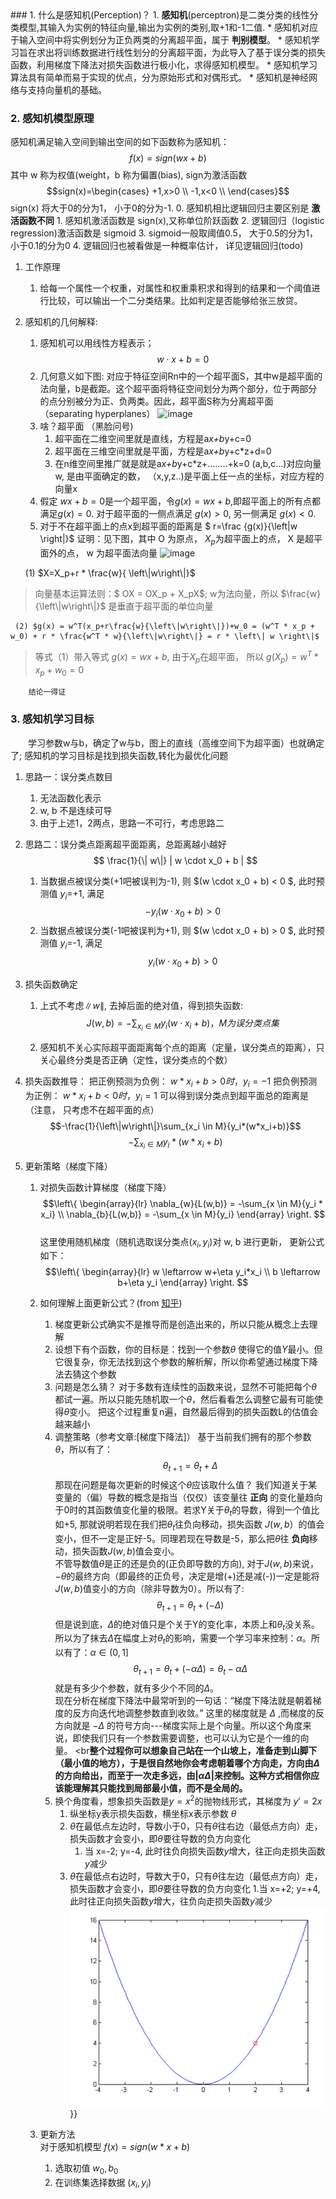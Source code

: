 <head>
    <script src="https://cdn.mathjax.org/mathjax/latest/MathJax.js?config=TeX-AMS-MML_HTMLorMML" type="text/javascript"></script>
    <script type="text/x-mathjax-config">
        MathJax.Hub.Config({
            tex2jax: {
            skipTags: ['script', 'noscript', 'style', 'textarea', 'pre'],
            inlineMath: [['$','$']]
            }
        });
    </script>
</head>
### 1. 什么是感知机(Perception)？
1. <b>感知机</b>(perceptron)是二类分类的线性分类模型,其输入为实例的特征向量,输出为实例的类别,取+1和-1二值.
* 感知机对应于输入空间中将实例划分为正负两类的分离超平面，属于 <b>判别模型</b>。
* 感知机学习旨在求出将训练数据进行线性划分的分离超平面，为此导入了基于误分类的损失函数，利用梯度下降法对损失函数进行极小化，求得感知机模型。
* 感知机学习算法具有简单而易于实现的优点，分为原始形式和对偶形式。
* 感知机是神经网络与支持向量机的基础。

### 2. 感知机模型原理
感知机满足输入空间到输出空间的如下函数称为感知机：
    $$f(x)=sign(wx+b)$$ 其中 w 称为权值(weight，b 称为偏置(bias), sign为激活函数
    $$sign(x)=\begin{cases} +1,x>0 \\ -1,x<0 \\ \end{cases}$$
   sign(x) 将大于0的分为1， 小于0的分为-1.
0. 感知机相比逻辑回归主要区别是 <b>激活函数不同</b>
    1. 感知机激活函数是 sign(x),又称单位阶跃函数
    2. 逻辑回归（logistic regression)激活函数是 sigmoid
    3. sigmoid一般取阈值0.5， 大于0.5的分为1， 小于0.1的分为0
    4. 逻辑回归也被看做是一种概率估计， 详见逻辑回归(todo)
1. 工作原理
    1. 给每一个属性一个权重，对属性和权重乘积求和得到的结果和一个阈值进行比较，可以输出一个二分类结果。比如判定是否能够给张三放贷。
2. 感知机的几何解释:
    1. 感知机可以用线性方程表示；
    $$ w \cdot x+b=0$$
    1. 几何意义如下图:
    对应于特征空间Rn中的一个超平面S，其中w是超平面的法向量，b是截距。这个超平面将特征空间划分为两个部分，位于两部分的点分别被分为正、负两类。因此，超平面S称为分离超平面（separating hyperplanes）
    ![image](https://pic2.zhimg.com/80/v2-7bd3d267a3d50a511b4b51aace348301_hd.png)
    3. 啥？超平面 （黑脸问号)
        1. 超平面在二维空间里就是直线，方程是a*x+b*y+c=0
        2. 超平面在三维空间里就是平面，方程是a*x+b*y+c*z+d=0
        3. 在n维空间里推广就是就是a*x+b*y+c*z+........+k=0
           (a,b,c...)对应向量w, 是由平面确定的数，
          （x,y,z..)是平面上任一点的坐标，对应方程的向量x    
    4. 假定 $wx+b=0$是一个超平面，令$g(x)=wx+b$,即超平面上的所有点都满足$g(x)=0$. 对于超平面的一侧点满足 $g(x)>0$, 另一侧满足 $g(x)<0$.
    5. 对于不在超平面上的点x到超平面的距离是 $ r=\frac {g(x)}{\left\|w \right\|}$
        证明：见下图，其中 O 为原点， $X_p$为超平面上的点， X 是超平面外的点， w 为超平面法向量
![image](https://img-blog.csdn.net/20171015173343056?watermark/2/text/aHR0cDovL2Jsb2cuY3Nkbi5uZXQvSmFzdGVyX3dpc2RvbQ==/font/5a6L5L2T/fontsize/400/fill/I0JBQkFCMA==/dissolve/70/gravity/Center)

     (1) $X=X_p+r * \frac{w}{ \left\|w\right\|}$
>向量基本运算法则：$ OX = OX_p + X_pX$; w为法向量，所以 $\frac{w}{\left\|w\right\|}$ 是垂直于超平面的单位向量
  
     (2) $g(x) = w^T(x_p+r\frac{w}{\left\|w\right\|})+w_0 = (w^T * x_p + w_0) + r * \frac{w^T * w}{\left\|w\right\|} = r * \left\| w \right\|$
>等式（1）带入等式 $g(x)=wx+b$, 由于$X_p$在超平面， 所以 $g(X_p) = w^T * x_p + w_0 = 0$
  
        结论一得证
  
### 3. 感知机学习目标
&emsp;&emsp;学习参数w与b，确定了w与b，图上的直线（高维空间下为超平面）也就确定了; 感知机的学习目标是找到损失函数,转化为最优化问题
1. 思路一：误分类点数目
    1. 无法函数化表示
    2. w, b 不是连续可导
    3. 由于上述1，2两点，思路一不可行，考虑思路二
2. 思路二：误分类点距离超平面距离，总距离越小越好
    $$ \frac{1}{\| w\|} | w \cdot x_0 + b | $$
    1. 当数据点被误分类(+1吧被误判为-1), 则 $(w \cdot x_0 + b) < 0 $, 此时预测值 $y_i$=+1, 满足 $$-y_i(w \cdot x_0 + b) > 0$$
    2. 当数据点被误分类(-1吧被误判为+1), 则 $(w \cdot x_0 + b) > 0 $, 此时预测值 $y_i$=-1, 满足 $$y_i(w \cdot x_0 + b) > 0 $$
3. 损失函数确定
    1. 上式不考虑$\|w\|$, 去掉后面的绝对值，得到损失函数:
    $$ J(w,b) = -\sum_{x_i\in M}{y_i(w \cdot x_i + b)}，M为误分类点集 $$
    
    2. 感知机不关心实际超平面距离每个点的距离（定量，误分类点的距离），只关心最终分类是否正确（定性，误分类点的个数）
4. 损失函数推导：
把正例预测为负例： $w*x_i+b>0时， y_i=-1$
把负例预测为正例： $w*x_i+b<0时， y_i=1$
可以得到误分类点到超平面总的距离是（注意， 只考虑不在超平面的点）
$$-\frac{1}{\left\|w\right\|}\sum_{x_i \in M}{y_i*(w*x_i+b)}$$ $$-\sum_{x_i \in M}{y_i*(w*x_i+b)}$$

5. 更新策略（梯度下降）
    1. 对损失函数计算梯度（梯度下降）
$$\left\{ \begin{array}{lr} \nabla_{w}{L(w,b)} = -\sum_{x \in M}{y_i * x_i} \\ \nabla_{b}{L(w,b)} = -\sum_{x \in M}{y_i} \end{array} \right. $$<br>
这里使用随机梯度（随机选取误分类点$(x_i, y_i)$对 w, b 进行更新， 更新公式如下：
$$\left\{ \begin{array}{lr} w \leftarrow w+\eta y_i*x_i \\ b \leftarrow b+\eta y_i  \end{array} \right. $$
    2. 如何理解上面更新公式？(from [知乎](https://www.zhihu.com/question/57747902))
        1. 梯度更新公式确实不是推导而是创造出来的，所以只能从概念上去理解
        2. 设想下有个函数，你的目标是：找到一个参数$\theta$ 使得它的值$Y$最小。但它很复杂，你无法找到这个参数的解析解，所以你希望通过梯度下降法去猜这个参数
        3. 问题是怎么猜？
        对于多数有连续性的函数来说，显然不可能把每个$\theta$都试一遍。所以只能先随机取一个$\theta$，然后看看怎么调整它最有可能使得$\theta$变小。
        把这个过程重复n遍，自然最后得到的损失函数L的估值会越来越小
        4. 调整策略（参考文章:[梯度下降法]）
        基于当前我们拥有的那个参数$\theta$，所以有了：$$\theta_{t+1}=\theta_t + \Delta$$那现在问题是每次更新的时候这个$\theta$应该取什么值？
        我们知道关于某变量的（偏）导数的概念是指当（仅仅）该变量往 <b>正向</b> 的变化量趋向于0时的其函数值变化量的极限。若求Y关于$\theta_t$的导数，得到一个值比如+5, 那就说明若现在我们把$\theta_t$往负向移动，损失函数 $J(w,b）$的值会变小，但不一定是正好-5。同理若现在导数是-5，那么把$\theta$往 <b>负向</b>移动，损失函数$J(w,b)$值会变小。  
        不管导数值$\theta$是正的还是负的(正负即导数的方向), 对于$J(w,b)$来说，$-\theta$的最终方向（即最终的正负号，决定是增(+)还是减(-))一定是能将$J(w,b)$值变小的方向（除非导数为0）。所以有了:
        $$\theta_{t+1}=\theta_t + (-\Delta)$$但是说到底，$\Delta$的绝对值只是个关于Y的变化率，本质上和$\theta_t$没关系。所以为了抹去$\Delta$在幅度上对$\theta_t$的影响，需要一个学习率来控制：$\alpha$。所以有了：$\alpha \in \left(0,1\right]$
        $$\theta_{t+1}=\theta_t + (-\alpha \Delta) =\theta_t -\alpha \Delta$$就是有多少个参数，就有多少个不同的$\Delta$。
        <br>现在分析在梯度下降法中最常听到的一句话：“梯度下降法就是朝着梯度的反方向迭代地调整参数直到收敛。” 这里的梯度就是 $\Delta$ ,而梯度的反方向就是 $-\Delta$ 的符号方向---梯度实际上是个向量。所以这个角度来说，即使我们只有一个参数需要调整，也可以认为它是个一维的向量。 
        <br<b>整个过程你可以想象自己站在一个山坡上，准备走到山脚下（最小值的地方），于是很自然地你会考虑朝着哪个方向走，方向由$\Delta$的方向给出，而至于一次走多远，由$|\alpha\Delta|$来控制。这种方式相信你应该能理解其只能找到局部最小值，而不是全局的。</b>
        1. 换个角度看，想象损失函数是$y=x^2$的抛物线形式，其梯度为 $y'=2x$
            1. 纵坐标y表示损失函数，横坐标x表示参数 $\theta$
            2. $\theta$在最低点左边时，导数小于0，只有$\theta$往右边（最低点方向）走，损失函数才会变小，即$\theta$要往导数的负方向变化
                1. 当 x=-2; y=-4, 此时往负向损失函数$y$增大，往正向走损失函数$y$减少
            3. $\theta$在最低点右边时，导数大于0，只有$\theta$往左边（最低点方向）走，损失函数才会变小，即$\theta$要往导数的负方向变化
                1.当 x=+2; y=+4, 此时往正向损失函数$y$增大，往负向走损失函数$y$减少            
                ![-w450](/assets/images//15432151219295.jpg)}}


    1. 更新方法
        <br>对于感知机模型 $f(x)=sign(w*x+b)$
        1. 选取初值 $w_0, b_0$
        2. 在训练集选择数据 $(x_i, y_i)$  